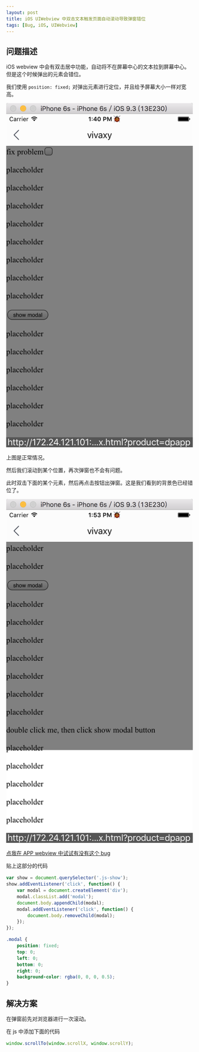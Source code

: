 ```yaml
---
layout: post
title: iOS UIWebview 中双击文本触发页面自动滚动导致弹窗错位
tags: [Bug, iOS, UIWebview]
---
```


## 问题描述

iOS webview 中会有双击居中功能，自动将不在屏幕中心的文本拉到屏幕中心。但是这个时候弹出的元素会错位。

我们使用 `position: fixed;` 对弹出元素进行定位，并且给予屏幕大小一样对宽高。

![正常情况](/assets/2016-08-05-ios-webview-double-click-position-bug/1.png)

上图是正常情况。

然后我们滚动到某个位置，再次弹窗也不会有问题。

此时双击下面的某个元素，然后再点击按钮出弹窗。这是我们看到的背景色已经错位了。

![异常情况](/assets/2016-08-05-ios-webview-double-click-position-bug/2.png)

[点我在 APP webview 中试试有没有这个 bug](https://vivaxy.github.io/course/pitfall/ios-double-click-fixed-position-error-on-webview/)

贴上这部分的代码

```js
var show = document.querySelector('.js-show');
show.addEventListener('click', function() {
    var modal = document.createElement('div');
    modal.classList.add('modal');
    document.body.appendChild(modal);
    modal.addEventListener('click', function() {
        document.body.removeChild(modal);
    });
});

```

```css
.modal {
    position: fixed;
    top: 0;
    left: 0;
    bottom: 0;
    right: 0;
    background-color: rgba(0, 0, 0, 0.5);
}
```

## 解决方案

在弹窗前先对浏览器进行一次滚动。

在 js 中添加下面的代码

```js
window.scrollTo(window.scrollX, window.scrollY);
```
